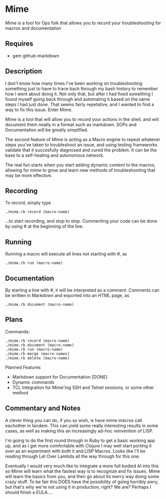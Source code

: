 Mime
====

Mime is a tool for Ops folk that allows you to record your troubleshooting for macros and documentation

Requires
--------

* gem github-markdown

Description
-----------

I don't know how many times I've been working on troubleshooting something just to have to trace back through my bash history to remember how I went about doing it. Not only that, but after I had fixed something I found myself going back through and automating it based on the same steps I had just done. That seems fairly repetative, and I wanted to find a way to fix this issue. Enter Mime.

Mime is a tool that will allow you to record your actions in the shell, and will document them neatly in a format such as markdown. SOPs and Documentation will be greatly simplified.

The second feature of Mime is acting as a Macro engine to repeat whatever steps you've taken to troubleshoot an issue, and using testing frameworks validate that it succesfully diagnosed and cured the problem. It can be the base to a self-healing and autonomous network.

The real fun starts when you start adding dynamic content to the macros, allowing for mime to grow and learn new methods of troubleshooting that may be more effective.

Recording
---------

To record, simply type 
    
    ./mime.rb record (macro-name) 
    
...to start recording, and stop to stop. Commenting your code can be done by using # at the beginning of the line.

Running
-------

Running a macro will execute all lines not starting with #, as
    
    ./mime.rb run (macro-name)

Documentation
-------------

By starting a line with #, it will be interpreted as a comment. Comments can be written in Markdown and exported into an HTML page, as
    
    ./mime.rb document (macro-name)

Plans
-----

Commands:

    ./mime.rb record (macro-name)
    ./mime.rb document (macro-name)
    ./mime.rb run (macro-name)
    ./mime.rb merge (macro-names)
    ./mime.rb delete (macro-name)

Planned Features
* Markdown support for Documentation [DONE]
* Dynamic commands
* TCL Integration for Mime'ing SSH and Telnet sessions, or some other method

Commentary and Notes
--------------------

A clever thing you can do, if you so wish, is have mime macros call eachother in tandem. This can yield some really interesting results in some cases, as well as making this an increasingly ad-hoc reinvention of LISP.

I'm going to do the first round through in Ruby to get a basic working app up, and as I get more comfortable with Clojure I may well start porting it over as an experiment with both it and LISP Macros. Looks like I'll be reading through Let Over Lambda all the way through for this one.

Eventually I would very much like to integrate a more full bodied AI into this so Mime will learn what the fastest way is to recognize and fix issues. Mime will learn the basics from you, and then go about its merry way doing some crazy stuff. To be fair this DOES have the possibility of going horribly awry, but that's why we're not using it in production, right? We are? Perhaps I should finish a EULA....
